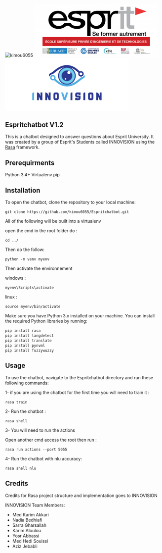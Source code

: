 <img  width='805' src="https://miro.medium.com/v2/resize:fit:1400/1*iGdFJTHMIG79N2HChWaooQ.gif" alt="kimou6055" /></a> 
<img   width='400' src="./assets/esprit.png" alt="kimou6055" /></a> 
<img   width='400' src="./assets/INNOVISION.png" alt="kimou6055" /></a> 

## Espritchatbot V1.2
This is a chatbot designed to answer questions about Esprit University. It was created by a group of Esprit's Students called INNOVISION using the [Rasa](https://rasa.com/) framework.

## Prerequirments
Python 3.4+
Virtualenv
pip

## Installation
To open the chatbot, clone the repository to your local machine:

```
git clone https://github.com/kimou6055/Espritchatbot.git
```
All of the following will be built into a virtualenv

open the cmd in the root folder
do : 
```
cd ../

```

Then do the follow:

```
python -m venv myenv
```

Then activate the environnement

windows : 
```
myenv\Scripts\activate
```


linux : 
```
source myenv/bin/activate
```
Make sure you have Python 3.x installed on your machine. You can install the required Python libraries by running:

```
pip install rasa
pip install langdetect
pip install translate
pip install pynvml
pip install fuzzywuzzy

```

## Usage
To use the chatbot, navigate to the Espritchatbot directory and run these following commands:

1- if you are using the chatbot for the first time you will need to train it :

```
rasa train
```

2- Run the chatbot :

```
rasa shell
```
3- You will need to  run the actions

Open another cmd access the root then run :
```
rasa run actions --port 5055
```
4- Run the chatbot with nlu accuracy:

```
rasa shell nlu
```

## Credits

 Credits for Rasa project structure and implementation goes to INNOVISION
 
 INNOVISION Team Members: 
 - Med Karim Akkari
 - Nadia Bedhiafi
 - Sarra Gharsallah
 - Karim Aloulou
 - Yosr Abbassi
 - Med Hedi Souissi
 - Aziz Jebabli
